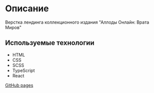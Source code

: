 <h1>Описание </h1>
Верстка лендинга коллекционного издания "Аллоды Онлайн: Врата Миров"

<h2>Используемые технологии</h2>
<ul>
   <li>HTML</li>
   <li>CSS</li>
   <li>SCSS</li>
   <li>TypeScript</li>
   <li>React</li>
</ul>

[GitHub pages](https://pirskiymi.github.io/a1-test/)